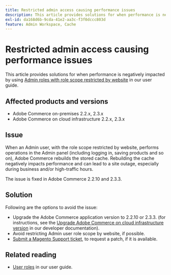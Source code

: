 ```yaml
---
title: Restricted admin access causing performance issues
description: This article provides solutions for when performance is negatively impacted by using [Admin roles with role scope restricted by website](https://docs.magento.com/m2/ee/user_guide/system/permissions-user-roles.html#step-2assign-resources) in our user guide.
exl-id: da168d6b-9cda-41e2-aa3c-f3f0dccc803d
feature: Admin Workspace, Cache
---
```

# Restricted admin access causing performance issues

This article provides solutions for when performance is negatively impacted by using [Admin roles with role scope restricted by website](https://docs.magento.com/m2/ee/user_guide/system/permissions-user-roles.html#step-2assign-resources) in our user guide.

## Affected products and versions

* Adobe Commerce on-premises 2.2.x, 2.3.x
* Adobe Commerce on cloud infrastructure 2.2.x, 2.3.x

## Issue

When an Admin user, with the role scope restricted by website, performs operations in the Admin panel (including logging in, saving products and so on), Adobe Commerce rebuilds the stored cache. Rebuilding the cache negatively impacts performance and can lead to a site outage, especially during business and/or high-traffic hours.

The issue is fixed in Adobe Commerce 2.2.10 and 2.3.3.

## Solution

Following are the options to avoid the issue:

* Upgrade the Adobe Commerce application version to 2.2.10 or 2.3.3. (for instructions, see the [Upgrade Adobe Commerce on cloud infrastructure version](https://devdocs.magento.com/guides/v2.3/cloud/project/project-upgrade.html) in our developer documentation).
* Avoid restricting Admin user role scope by website, if possible.
* [Submit a Magento Support ticket](/help/help-center-guide/help-center/magento-help-center-user-guide.md#submit-ticket), to request a patch, if it is available.

## Related reading

* [User roles](https://docs.magento.com/m2/ee/user_guide/system/permissions-user-roles.html) in our user guide.

